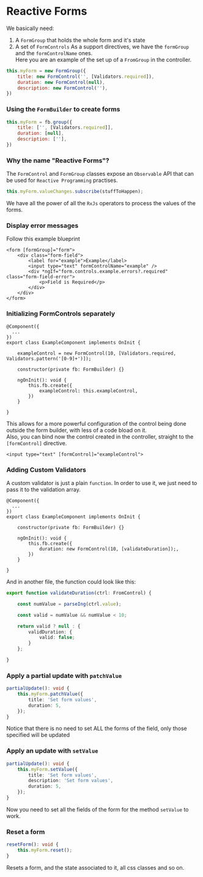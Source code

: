 # Reactive Forms


We basically need:
1. A `FormGroup` that holds the whole form and it's state
1. A set of `FormControls`
As a support directives, we have the `formGroup` and the `formControlName` ones.  
Here you are an example of the set up of a `FromGroup` in the controller.
```javascript
this.myForm = new FormGroup({
    title: new FormControl('', [Validators.required]),
    duration: new FormControl(null),
    description: new FormControl(''),
})
```

### Using the `FormBuilder` to create forms
```javascript
this.myForm = fb.group({
    title: ['', [Validators.required]],
    duration: [null],
    description: [''],
})
```

### Why the name "Reactive Forms"?
The `FormControl` and `FormGroup` classes expose an `Observable` API that 
can be used for `Reactive Programming` practises.
```javascript
this.myForm.valueChanges.subscribe(stuffToHappen);
```
We have all the power of all the `RxJs` operators to process the values of the forms.

### Display error messages
Follow this example blueprint
```angular2html
<form [formGroup]="form">
    <div class="form-field">
        <label for="example">Example</label>
        <input type="text" formControlName="example" />
        <div *ngIf="form.controls.example.errors?.required" class="form-field-error">
            <p>Field is Required</p>
        </div>
    </div>
</form>
```

### Initializing FormControls separately
```angular2
@Component({
  ...  
})
export class ExampleComponent implements OnInit {
    
    exampleControl = new FormControl(10, [Validators.required, Validators.pattern('[0-9]+')]);

    constructor(private fb: FormBuilder) {}

    ngOnInit(): void {
        this.fb.create({
            exampleControl: this.exampleControl,
        })
    }

}
```
This allows for a more powerful configuration of the control being done outside the form builder, with less of a code bload on it.  
Also, you can bind now the control created in the controller, straight to the `[formControl]` directive.
```angular2html
<input type="text" [formControl]="exampleControl">
```

### Adding Custom Validators
A custom validator is just a plain `function`. In order to use it, we just need to pass it to the validation array.
```angular2
@Component({
  ...  
})
export class ExampleComponent implements OnInit {

    constructor(private fb: FormBuilder) {}

    ngOnInit(): void {
        this.fb.create({
            duration: new FormControl(10, [validateDuration]);,
        })
    }

}
```
And in another file, the function could look like this:
```typescript
export function validateDuration(ctrl: FromControl) {

	const numValue = parseIng(ctrl.value);

	const valid = numValue && numValue < 10;

	return valid ? null : {
		validDuration: {
			valid: false;
		}
	};

}
```

### Apply a partial update with `patchValue`
```typescript
partialUpdate(): void {
    this.myForm.patchValue({
        title: 'Set form values',
        duration: 5,
    });
}
```
Notice that there is no need to set ALL the forms of the field, only those specified will be updated

### Apply an update with `setValue`
```typescript
partialUpdate(): void {
    this.myForm.setValue({
        title: 'Set form values',
        description: 'Set form values',
        duration: 5,
    });
}
```
Now you need to set all the fields of the form for the method `setValue` to work.

### Reset a form
```typescript
resetForm(): void {
    this.myForm.reset();
}
```
Resets a form, and the state associated to it, all css classes and so on.
